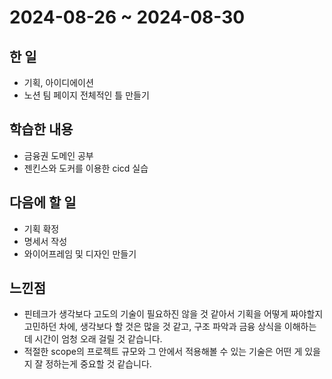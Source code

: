 # 2024-08-26 ~ 2024-08-30

## 한 일
- 기획, 아이디에이션
- 노션 팀 페이지 전체적인 틀 만들기

## 학습한 내용
- 금융권 도메인 공부
- 젠킨스와 도커를 이용한 cicd 실습

## 다음에 할 일
- 기획 확정
- 명세서 작성
- 와이어프레임 및 디자인 만들기

## 느낀점
- 핀테크가 생각보다 고도의 기술이 필요하진 않을 것 같아서 기획을 어떻게 짜야할지 고민하던 차에, 생각보다 할 것은 많을 것 같고, 구조 파악과 금융 상식을 이해하는데 시간이 엄청 오래 걸릴 것 같습니다.
- 적절한 scope의 프로젝트 규모와 그 안에서 적용해볼 수 있는 기술은 어떤 게 있을지 잘 정하는게 중요할 것 같습니다.
